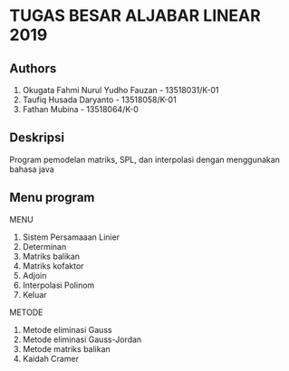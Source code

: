 # TUGAS BESAR ALJABAR LINEAR 2019

## Authors
1. Okugata Fahmi Nurul Yudho Fauzan - 13518031/K-01 
2. Taufiq Husada Daryanto - 13518058/K-01 
3. Fathan Mubina - 13518064/K-0

## Deskripsi
Program pemodelan matriks, SPL, dan interpolasi dengan menggunakan bahasa java

## Menu program
MENU
1. Sistem Persamaaan Linier
2. Determinan
3. Matriks balikan
4. Matriks kofaktor
5. Adjoin
6. Interpolasi Polinom
7. Keluar

METODE
1. Metode eliminasi Gauss
2. Metode eliminasi Gauss-Jordan
3. Metode matriks balikan
4. Kaidah Cramer
